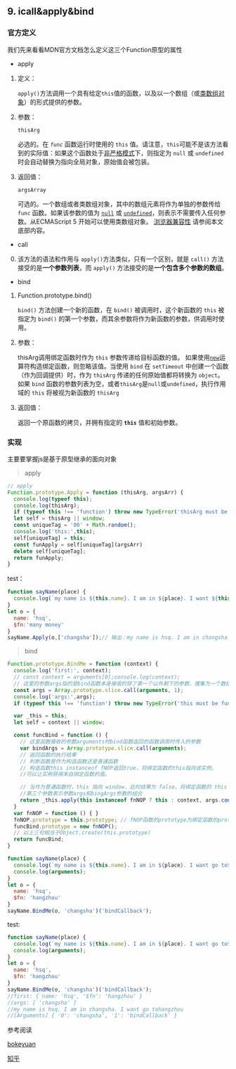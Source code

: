 ## 9. icall&apply&bind

### 官方定义

我们先来看看MDN官方文档怎么定义这三个Function原型的属性

- apply

1. 定义：

   `apply()`方法调用一个具有给定`this`值的函数，以及以一个数组（或[类数组对象](https://developer.mozilla.org/zh-CN/docs/Web/JavaScript/Guide/Indexed_collections#working_with_array-like_objects)）的形式提供的参数。

2. 参数：

   ```
   thisArg
   ```

   必选的。在 *`func`* 函数运行时使用的 `this` 值。请注意，`this`可能不是该方法看到的实际值：如果这个函数处于[非严格模式](https://developer.mozilla.org/zh-CN/docs/Web/JavaScript/Reference/Strict_mode)下，则指定为 `null` 或 `undefined` 时会自动替换为指向全局对象，原始值会被包装。

3. 返回值：

   ```
   argsArray
   ```

   可选的。一个数组或者类数组对象，其中的数组元素将作为单独的参数传给 `func` 函数。如果该参数的值为 [`null`](https://developer.mozilla.org/zh-CN/docs/Web/JavaScript/Reference/Global_Objects/null) 或 [`undefined`](https://developer.mozilla.org/zh-CN/docs/Web/JavaScript/Reference/Global_Objects/undefined)，则表示不需要传入任何参数。从ECMAScript 5 开始可以使用类数组对象。 [浏览器兼容性](https://developer.mozilla.org/zh-CN/docs/Web/JavaScript/Reference/Global_Objects/Function/apply#browser_compatibility) 请参阅本文底部内容。

- call

0. 该方法的语法和作用与 `apply()`方法类似，只有一个区别，就是 `call()` 方法接受的是**一个参数列表**，而 `apply()` 方法接受的是**一个包含多个参数的数组**。

+ bind

1. Function.prototype.bind()

   `bind()` 方法创建一个新的函数，在 `bind()` 被调用时，这个新函数的 `this` 被指定为 `bind()` 的第一个参数，而其余参数将作为新函数的参数，供调用时使用。

2. 参数：

   thisArg调用绑定函数时作为 `this` 参数传递给目标函数的值。 如果使用[`new`](https://developer.mozilla.org/zh-CN/docs/Web/JavaScript/Reference/Operators/new)运算符构造绑定函数，则忽略该值。当使用 `bind` 在 `setTimeout` 中创建一个函数（作为回调提供）时，作为 `thisArg` 传递的任何原始值都将转换为 `object`。如果 `bind` 函数的参数列表为空，或者`thisArg`是`null`或`undefined`，执行作用域的 `this` 将被视为新函数的 `thisArg`

3. 返回值：

   返回一个原函数的拷贝，并拥有指定的 **`this`** 值和初始参数。

### 实现

主要要掌握js是基于原型继承的面向对象

> apply

```js
// apply
Function.prototype.Apply = function (thisArg, argsArr) {
  console.log(typeof this);
  console.log(thisArg);
  if (typeof this !== 'function') throw new TypeError('thisArg must be function');
  let self = thisArg || window;
  const uniqueTag = '00' + Math.random();
  console.log('this:',this);
  self[uniqueTag] = this;
  const funApply = self[uniqueTag](argsArr)
  delete self[uniqueTag];
  return funApply;
}
```

test：

```js
function sayName(place) {
  console.log(`my name is ${this.name}. I am in ${place}. I want ${this.$fn}.`);
}
let o = {
  name: 'hsq',
  $fn:'many money'
}
sayName.Apply(o,['changsha']);// 输出：my name is hsq. I am in changsha .I want many money.
```

> bind

```js
Function.prototype.BindMe = function (context) {
  console.log('first:', context);
  // const context = arguments[0];console.log(context);
  // 这里的参数args指的是bind函数本身接收的除了第一个以外剩下的参数，搜集为一个数组
  const args = Array.prototype.slice.call(arguments, 1);
  console.log('args:',args);
  if (typeof this !== 'function') throw new TypeError('this must be function');

  var _this = this;
  let self = context || window;

  const funcBind = function () {
    // 这里函数接收的参数arguments时bind函数返回的函数调用时传入的参数
    var bindArgs = Array.prototype.slice.call(arguments);
    // 返回函数的执行结果
    // 判断函数是作为构造函数还是普通函数
    // 构造函数this instanceof fNOP返回true，将绑定函数的this指向该实例，
    //可以让实例获得来自绑定函数的值。

    // 当作为普通函数时，this 指向 window，此时结果为 false，将绑定函数的 this 指向 context
    //第三个参数表示参数args和bingArgs参数的组合
    return _this.apply(this instanceof fnNOP ? this : context, args.concat(bindArgs));
  }
  var fnNOP = function () { }
  fnNOP.prototype = this.prototype; // fNOP函数的prototype为绑定函数的prototype
  funcBind.prototype = new fnNOP();
  // 以上三句相当于Object.create(this.prototype)
  return funcBind;
}

function sayName(place) {
  console.log(`my name is ${this.name}. I am in ${place}. I want go to${this.$fn}`);
  console.log(arguments);
}
let o = {
  name: 'hsq',
  $fn: 'hangzhou'
}
sayName.BindMe(o, 'changsha')('bindCallback');
```

test:

```js
function sayName(place) {
  console.log(`my name is ${this.name}. I am in ${place}. I want go to${this.$fn}`);
  console.log(arguments);
}
let o = {
  name: 'hsq',
  $fn: 'hangzhou'
}
sayName.BindMe(o, 'changsha')('bindCallback');
//first: { name: 'hsq', '$fn': 'hangzhou' }
//args: [ 'changsha' ]
//my name is hsq. I am in changsha. I want go tohangzhou
//[Arguments] { '0': 'changsha', '1': 'bindCallback' }
```

参考阅读

[bokeyuan](https://www.cnblogs.com/hahazexia/p/9953906.html)

[知乎](https://zhuanlan.zhihu.com/p/71553017)

